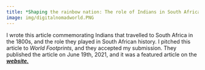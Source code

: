 ```yaml
---
title: *Shaping the rainbow nation: The role of Indians in South Africa*
image: img/digitalnomadworld.PNG
---
```


I wrote this article commemorating Indians that travelled to South Africa in the 1800s, and the role they played in South African history. I pitched this article to *World Footprints*, and they accepted my submission. They published the article on June 19th, 2021, and it was a featured article on the <a href="https://www.worldfootprints.com/shaping-the-rainbow-nation-the-role-of-indians-in-south-africa/" target="_blank">***website.***</a>
